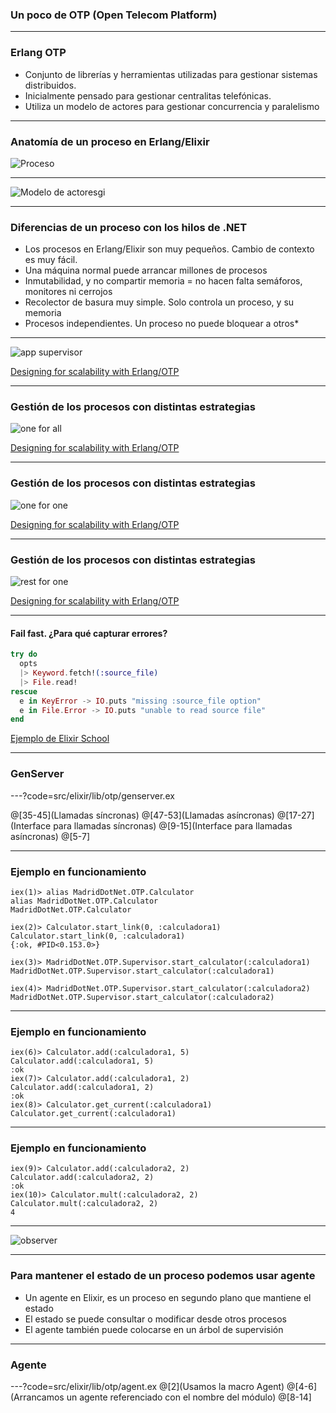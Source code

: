 ### Un poco de OTP (Open Telecom Platform)

---

### Erlang OTP

- Conjunto de librerías y herramientas utilizadas para gestionar sistemas distribuidos.
- Inicialmente pensado para gestionar centralitas telefónicas.
- Utiliza un modelo de actores para gestionar concurrencia y paralelismo

---

### Anatomía de un proceso en Erlang/Elixir

![Proceso](assets/img/proceso.png)

--- 

![Modelo de actores](assets/img/ActorModel.png)gi

--- 

### Diferencias de un proceso con los hilos de .NET

- Los procesos en Erlang/Elixir son muy pequeños. Cambio de contexto es muy fácil. 
- Una máquina normal puede arrancar millones de procesos
- Inmutabilidad, y no compartir memoria = no hacen falta semáforos, monitores ni cerrojos
- Recolector de basura muy simple. Solo controla un proceso, y su memoria
- Procesos independientes. Un proceso no puede bloquear a otros* 

---

![app supervisor](assets/img/appsupervisor.png)

[Designing for scalability with Erlang/OTP](https://www.amazon.es/Designing-Scalability-Erlang-OTP-Fault-Tolerant/dp/1449320732)

---

### Gestión de los procesos con distintas estrategias

![one for all](assets/img/one_for_all.png)

[Designing for scalability with Erlang/OTP](https://www.amazon.es/Designing-Scalability-Erlang-OTP-Fault-Tolerant/dp/1449320732)

---

### Gestión de los procesos con distintas estrategias

![one for one](assets/img/one_for_one.png)

[Designing for scalability with Erlang/OTP](https://www.amazon.es/Designing-Scalability-Erlang-OTP-Fault-Tolerant/dp/1449320732)

---

### Gestión de los procesos con distintas estrategias

![rest for one](assets/img/rest_for_one.png)

[Designing for scalability with Erlang/OTP](https://www.amazon.es/Designing-Scalability-Erlang-OTP-Fault-Tolerant/dp/1449320732)

---

#### Fail fast. ¿Para qué capturar errores?

```elixir
try do
  opts
  |> Keyword.fetch!(:source_file)
  |> File.read!
rescue
  e in KeyError -> IO.puts "missing :source_file option"
  e in File.Error -> IO.puts "unable to read source file"
end

```

[Ejemplo de Elixir School](https://elixirschool.com/es/lessons/advanced/error-handling/)

---

### GenServer

---?code=src/elixir/lib/otp/genserver.ex

@[35-45](Llamadas síncronas)
@[47-53](Llamadas asíncronas)
@[17-27](Interface para llamadas síncronas)
@[9-15](Interface para llamadas asíncronas)
@[5-7]

---
### Ejemplo en funcionamiento
    
```
iex(1)> alias MadridDotNet.OTP.Calculator
alias MadridDotNet.OTP.Calculator
MadridDotNet.OTP.Calculator

iex(2)> Calculator.start_link(0, :calculadora1)
Calculator.start_link(0, :calculadora1)
{:ok, #PID<0.153.0>}

iex(3)> MadridDotNet.OTP.Supervisor.start_calculator(:calculadora1)
MadridDotNet.OTP.Supervisor.start_calculator(:calculadora1)

iex(4)> MadridDotNet.OTP.Supervisor.start_calculator(:calculadora2)
MadridDotNet.OTP.Supervisor.start_calculator(:calculadora2)
```
---

### Ejemplo en funcionamiento

```
iex(6)> Calculator.add(:calculadora1, 5)
Calculator.add(:calculadora1, 5)
:ok
iex(7)> Calculator.add(:calculadora1, 2)
Calculator.add(:calculadora1, 2)
:ok
iex(8)> Calculator.get_current(:calculadora1)
Calculator.get_current(:calculadora1)
```
---
### Ejemplo en funcionamiento

```
iex(9)> Calculator.add(:calculadora2, 2)
Calculator.add(:calculadora2, 2)
:ok
iex(10)> Calculator.mult(:calculadora2, 2)
Calculator.mult(:calculadora2, 2)
4
```
---

![observer](assets/img/observer.png)

---

### Para mantener el estado de un proceso podemos usar agente

- Un agente en Elixir, es un proceso en segundo plano que mantiene el estado
- El estado se puede consultar o modificar desde otros procesos
- El agente también puede colocarse en un árbol de supervisión

---
### Agente
---?code=src/elixir/lib/otp/agent.ex
@[2](Usamos la macro Agent)
@[4-6](Arrancamos un agente referenciado con el nombre del módulo)
@[8-14]
